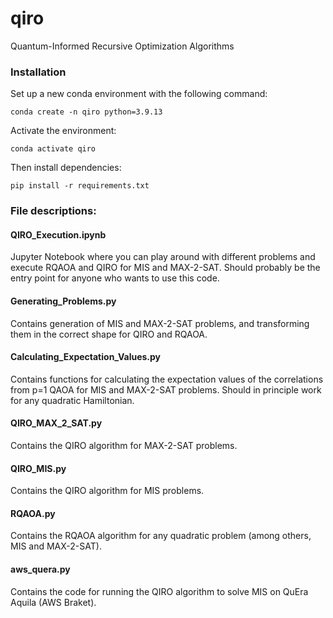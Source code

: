 # qiro
Quantum-Informed Recursive Optimization Algorithms

### Installation

Set up a new conda environment with the following command:

```
conda create -n qiro python=3.9.13
```
Activate the environment:
```
conda activate qiro
```
Then install dependencies:
```
pip install -r requirements.txt
```


### File descriptions:

#### QIRO_Execution.ipynb

Jupyter Notebook where you can play around with different problems and execute RQAOA and QIRO for MIS and MAX-2-SAT. Should probably be the entry point for anyone who wants to use this code.

#### Generating_Problems.py

Contains generation of MIS and MAX-2-SAT problems, and transforming them in the correct shape for QIRO and RQAOA.


#### Calculating_Expectation_Values.py

Contains functions for calculating the expectation values of the correlations from p=1 QAOA for MIS and MAX-2-SAT problems. Should in principle work for any quadratic Hamiltonian.

#### QIRO_MAX_2_SAT.py

Contains the QIRO algorithm for MAX-2-SAT problems.

#### QIRO_MIS.py

Contains the QIRO algorithm for MIS problems.

#### RQAOA.py

Contains the RQAOA algorithm for any quadratic problem (among others, MIS and MAX-2-SAT).

#### aws_quera.py

Contains the code for running the QIRO algorithm to solve MIS on QuEra Aquila (AWS Braket).